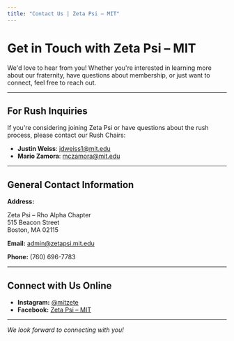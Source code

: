 ```yaml
---
title: "Contact Us | Zeta Psi – MIT"
---
```


# Get in Touch with Zeta Psi – MIT

We'd love to hear from you! Whether you're interested in learning more about our fraternity, have questions about membership, or just want to connect, feel free to reach out.

---

## For Rush Inquiries

If you're considering joining Zeta Psi or have questions about the rush process, please contact our Rush Chairs:

- **Justin Weiss**: [jdweiss1@mit.edu](mailto:jdweiss1@mit.edu)
- **Mario Zamora**: [mczamora@mit.edu](mailto:mczamora@mit.edu)

---

## General Contact Information

**Address:**

Zeta Psi – Rho Alpha Chapter  
515 Beacon Street  
Boston, MA 02115

**Email:** [admin@zetapsi.mit.edu](mailto:admin@zetapsi.mit.edu)

**Phone:** (760) 696-7783

---

## Connect with Us Online

- **Instagram:** [@mitzete](https://www.instagram.com/mitzete/)
- **Facebook:** [Zeta Psi – MIT](https://www.facebook.com/MITZetaPsi)

---

*We look forward to connecting with you!*
